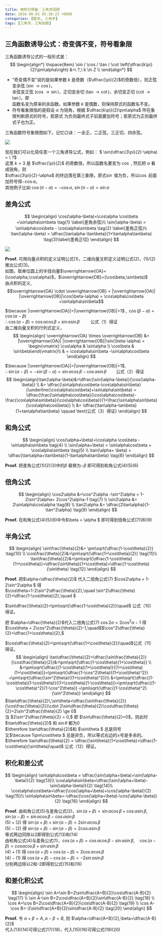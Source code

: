 ```yaml
---
title: 微积分预备：三角学回顾
date: 2016-06-01 05:36:23 +0800
categories: [数学, 三角学]
tags: [三角学，三角函数]
---
```


##  三角函数诱导公式：奇变偶不变，符号看象限

三角函数诱导公式的一般形式是：  
$$
\begin{align*}
\hspace{8em} \sin / \cos / \tan / \cot \left(\dfrac{k\pi}{2}\pm\alpha\right) &=\ ?,\ k \in Z \\
\end{align*}
$$


- “奇变偶不变”说的是如果参数 $k$ 是奇数（$\dfrac{\pi}{2}$的奇数倍），则正弦变余弦 $(\sin \rightarrow \cos)$，  
  余弦变正弦 $(\cos \rightarrow \sin)$，正切变余切 $(\tan \rightarrow \cot)$，余切变正切 $(\cot \rightarrow \tan)$，即  
  函数名变为原来的余函数。如果参数 $k$ 是偶数，则保持原式的函数名不变。 
- 符号看象限指的是假设 $\alpha$ 为锐角，根据 $\dfrac{k\pi}{2}\pm\alpha$ 所在象限判断原式的符号，若原式
  为负则最终式子前面要加符号；若原式为正则最终式子也为正。

三角函数符号象限图如下。记忆口诀：一全正，二正弦，三正切，四余弦。  







![](https://imagebed.deepmind.top/img/trig/1.jpeg)







现在我们可以化简任意一个三角诱导公式，例如： $ \sin(\dfrac{3\pi}{2}-\alpha) = \ ?$  
这里 $k = 3$ 是 $\dfrac{\pi}{2}$ 的奇数倍，所以函数名要变为 $\cos$ ,  然后把 $\alpha$ 看成锐角，则   
$\dfrac{3\pi}{2}-\alpha$ 的终边落在第三象限，原式$\sin$ 值为负，所以$\cos$ 前面加符号得$-\cos{\alpha}$。  
其他例子比如 $\cos(\pi-\alpha) = -\cos\alpha$, $\sin(\pi-\alpha)=\sin\alpha$

## 差角公式

$$
\begin{align}
\cos(\alpha-\beta)=\cos\alpha \cos\beta  +\sin\alpha\sin\beta \tag{1} \label{差角余弦}\\
\sin(\alpha-\beta) = \sin\alpha\cos\beta - \cos\alpha\sin\beta \tag{2} \label{差角正弦}\\
\tan(\alpha-\beta) = \dfrac{\tan\alpha-\tan\beta}{1+\tan\alpha\tan\beta} \tag{3}\label{差角正切}
\end{align}
$$





![](https://imagebed.deepmind.top/img/trig/2.jpeg)







**Proof.** 可用向量点积的定义证明公式(1)，二维向量叉积定义证明公式(2)，(1)/(2)推出公式(3)。  
如图，取单位圆上的半径向量$\overrightarrow{OA}=(\cos\alpha,\cos\alpha)$，$\overrightarrow{OB}=(\cos\beta,\sin\beta)$  
由点积的定义,  
$$\overrightarrow{OA} \cdot \overrightarrow{OB} 
= |\overrightarrow{OA}| |\overrightarrow{OB}|\cos(\beta-\alpha)
= \cos\alpha\cos\beta +\sin\alpha\sin\beta$$ 

$\because |\overrightarrow{OA}|=|\overrightarrow{OB}|=1$ , $\,\cos(\beta-\alpha)=\cos(\alpha-\beta)$   
$\therefore \cos(\alpha-\beta)=\cos\alpha\cos\beta +\sin\alpha\sin\beta \qquad$ 公式（1）得证  
由二维向量叉积的行列式定义，    
$$
\begin{align}
\overrightarrow{OA} \times \overrightarrow{OB} &= |\overrightarrow{OA}| |\overrightarrow{OB}|\sin(\beta-\alpha) = 
\begin{vmatrix} \cos\alpha & \sin\alpha \\ \cos\beta & \sin\beta\end{vmatrix}\\
& = \cos\alpha\sin\beta -\sin\alpha\cos\beta
\end{align}
$$

$\because |\overrightarrow{OA}|=|\overrightarrow{OB}|=1$,   
 $\therefore \sin(\alpha-\beta)=-\sin(\beta-\alpha)= \sin\alpha\cos\beta -\cos\alpha\sin\beta \qquad$公式（2）得证  
$$
\begin{align}\tan(\alpha-\beta)&=\dfrac{\sin(\alpha-\beta)}{\cos(\alpha-\beta)} \\
&= \dfrac{\sin\alpha\cos\beta-\cos\alpha\sin\beta}{\underline{\cos\alpha\cos\beta}+\sin\alpha\sin\beta} 
= \dfrac{\frac{\sin\alpha\cos\beta}{\cos\alpha\cos\beta}-\frac{\cos\alpha\sin\beta}{\cos\alpha\cos\beta}}{1+\frac{\sin\alpha\sin\beta}{\cos\alpha\cos\beta}} \\
&= \dfrac{\tan\alpha-tan\beta}{1+tan\alpha\tan\beta} \qquad \text{公式（3）得证}
\end{align}
$$


## 和角公式

$$
\begin{align}
\cos(\alpha+\beta)=\cos\alpha \cos\beta  -\sin\alpha\sin\beta \tag{4} \\
\sin(\alpha+\beta) = \sin\alpha\cos\beta + \cos\alpha\sin\beta \tag{5} \\
\tan(\alpha+ \beta) = \dfrac{\tan\alpha+\tan\beta}{1-\tan\alpha\tan\beta} \tag{6}
\end{align}
$$

**Proof.**  把差角公式(1)(2)(3)中的$\beta$ 替换为$-\beta$ 即可得到和角公式(4)(5)(6)

## 倍角公式

$$
\begin{align}
\cos2\alpha &=\cos^2\alpha  -\sin^2\alpha = 1-2\sin^2\alpha= 2\cos^2\alpha-1 \tag{7} \\
\sin2\alpha &= 2\sin\alpha\cos\alpha \tag{8} \\
\tan2\alpha &= \dfrac{2\tan\alpha}{1-\tan^2\alpha} \tag{9}
\end{align}
$$

**Proof.** 在和角公式(4)(5)(6)中令$\beta = \alpha $ 即可得到倍角公式(7)(8)(9)

## 半角公式

$$
\begin{align}
\sin\frac{\theta}{2}&= \pm\sqrt{\dfrac{1-\cos\theta}{2}} \tag{10} \\
\cos\frac{\theta}{2}&=\pm\sqrt{\dfrac{1+\cos\theta}{2}} \tag{11}\\
\tan\frac{\theta}{2}&=\pm\sqrt{\dfrac{1-\cos\theta}{1+\cos\theta}}=\dfrac{\sin\theta}{1+\cos\theta}=\dfrac{1-\cos\theta}{\sin\theta} \tag{12}
\end{align}
$$

**Proof.**  把$\alpha=\dfrac{\theta}{2}$ 代入二倍角公式(7)  $\cos2\alpha = 1-2\sin^2\alpha $ 得  
$\cos\theta=1-2\sin^2\dfrac{\theta}{2},\quad \sin^2\dfrac{\theta}{2}=\dfrac{1-\cos\theta}{2},\quad $    

$\sin\dfrac{\theta}{2}=\pm\sqrt{\dfrac{1-\cos\theta}{2}}\quad$ 公式（10）得证。  

把 $\alpha=\dfrac{\theta}{2}$代入二倍角公式(7) $\cos2\alpha=2\cos^2\alpha -1$ 得  
$\cos\theta = 2\cos^2\dfrac{\theta}{2}-1,\quad$$\cos^2\dfrac{\theta}{2}=\dfrac{1+\cos\theta}{2},$  

$\cos\dfrac{\theta}{2}=\pm\sqrt{\dfrac{1+\cos\theta}{2}}\quad$公式（11）得证。
$$
\begin{align}
\tan\dfrac{\theta}{2}=\dfrac{\sin\frac{\theta}{2}}{\cos\frac{\theta}{2}}&=\pm\sqrt{\dfrac{1-\cos\theta}{1+\cos\theta}} \\
&=\pm\sqrt{\dfrac{(1-\cos\theta)(1+\cos\theta)}{(1+\cos\theta)(1+\cos\theta)}}=\pm\sqrt{\dfrac{1-\cos^2\theta}{(1+\cos\theta)^2}}
=\pm\sqrt{\dfrac{\sin^2\theta}{(1+\cos\theta)^2}}\\
&=\pm\sqrt{\dfrac{(1-\cos\theta)(1-\cos\theta)}{(1+\cos\theta)(1-\cos\theta)}}=\pm\sqrt{\dfrac{(1-\cos\theta)^2}{1-\cos^2\theta}}
=\pm\sqrt{\dfrac{(1-\cos\theta)^2}{\sin^2\theta}}
\end{align}
$$
$\tan\dfrac{\theta}{2}\,\sin\theta=\dfrac{\sin\frac{\theta}{2}}{\cos\frac{\theta}{2}}\cdot
2\sin\dfrac{\theta}{2}\cos\dfrac{\theta}{2}=2\sin^2\dfrac{\theta}{2} \ge 0$   
当 $2\sin^2\dfrac{\theta}{2} = 0,$ 即 $\sin\dfrac{\theta}{2}=0$，则此时 $\tan\dfrac{\theta}{2}$ 和 $\sin\theta$ 都为0  
$\therefore \tan\dfrac{\theta}{2}$和 $\sin\theta $ 总是同号  
又$\because 1\pm\cos\theta $ 总是非负，所以等式右边的$\pm$号是多余的。  
$\therefore \tan\dfrac{\theta}{2} = \dfrac{\sin\theta}{1+\cos\theta}=\dfrac{1-\cos\theta}{\sin\theta}\quad$ 公式（12）得证。

## 积化和差公式

$$
\begin{align}
\sin\alpha\cos\beta = \dfrac{\sin(\alpha+\beta)+\sin(\alpha-\beta)}{2} \tag{13}\\
\cos\alpha\sin\beta=\dfrac{\sin(\alpha+\beta)-\sin(\alpha-\beta)}{2} \tag{14}\\
\cos\alpha\cos\beta=\dfrac{\cos(\alpha+\beta)+\cos(\alpha-\beta)}{2} \tag{15}\\
\sin\alpha\sin\beta=-\dfrac{\cos(\alpha+\beta)-\cos(\alpha-\beta)}{2} \tag{16}
\end{align}
$$

**Proof.**  由和角公式(5)与差角公式(2)，$\sin(\alpha+\beta)=\sin\alpha\cos\beta+\cos\alpha\sin\beta,\quad \sin(\alpha-\beta)=\sin\alpha\cos\beta-\cos\alpha\sin\beta$   
$(5)+(2)$ 得 $\sin(\alpha+\beta)+\sin(\alpha-\beta)=2\sin\alpha\cos\beta$      
$(5)-(2)$ 得 $\sin(\alpha+\beta)-\sin(\alpha-\beta)=2\cos\alpha\sin\beta$  
等式两边同除以2即得到公式(13)和(14)  
由和角公式(4)与差角公式(1)，$\cos(\alpha+\beta)=\cos\alpha\cos\beta-\sin\alpha\sin\beta,\quad\cos(\alpha-\beta)=cos\alpha\cos\beta+\sin\alpha\sin\beta$  
$(4)+(1)$ 得 $\cos(\alpha+\beta)+\cos(\alpha-\beta)=2\cos\alpha\cos\beta$  
$(4)-(1)$ 得 $\cos(\alpha+\beta)-\cos(\alpha-\beta)=-2\sin\alpha\sin\beta$     
分别两边除以2和-2即得到公式(15)和(16)  

## 和差化积公式

$$
\begin{align}
\sin A+\sin B=2\sin\dfrac{A+B}{2}\cos\dfrac{A-B}{2} \tag{17} \\
\sin A-\sin B=2\cos\dfrac{A+B}{2}\sin\dfrac{A-B}{2} \tag{18} \\
\cos A+\cos B=2\cos\dfrac{A+B}{2}\cos\dfrac{A-B}{2} \tag{19} \\
\cos A-\cos B=-2\sin\dfrac{A+B}{2}\sin\dfrac{A-B}{2} \tag{20}
\end{align}
$$



**Proof.** 令 $\alpha+\beta = A, \alpha-\beta=B,$  则 $\alpha=\dfrac{A+B}{2},\beta=\dfrac{A-B}{2}$     
代入(13)(14)可得公式(17)(18)，代入(15)(16)可得公式(19)(20) 

